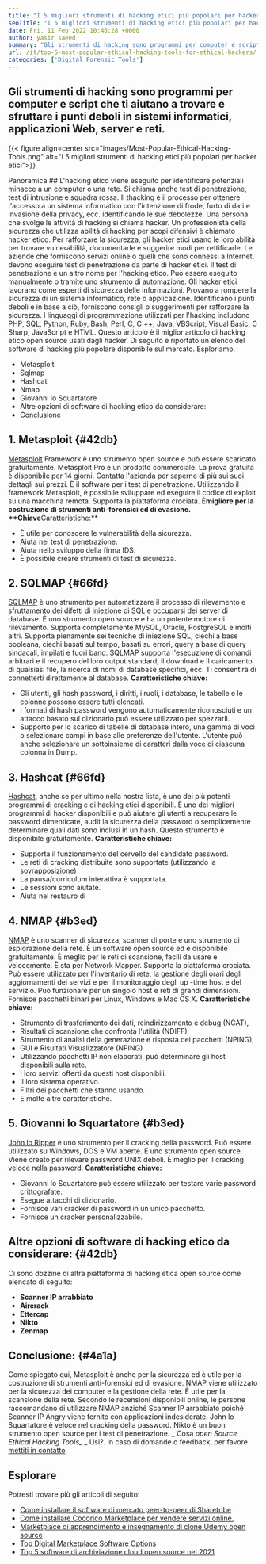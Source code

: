```yaml
---
title: "I 5 migliori strumenti di hacking etici più popolari per hacker etici" 
seoTitle: "I 5 migliori strumenti di hacking etici più popolari per hacker etici" 
date: Fri, 11 Feb 2022 10:46:28 +0000
author: yasir saeed
summary: "Gli strumenti di hacking sono programmi per computer e script che ti aiutano a trovare e sfruttare i punti deboli in sistemi informatici, applicazioni Web, server e reti." 
url: /it/top-5-most-popular-ethical-hacking-tools-for-ethical-hackers/
categories: ['Digital Forensic Tools']
---
```


## Gli strumenti di hacking sono programmi per computer e script che ti aiutano a trovare e sfruttare i punti deboli in sistemi informatici, applicazioni Web, server e reti.

{{< figure align=center src="images/Most-Popular-Ethical-Hacking-Tools.png" alt="I 5 migliori strumenti di hacking etici più popolari per hacker etici">}}


Panoramica ##
L'hacking etico viene eseguito per identificare potenziali minacce a un computer o una rete. Si chiama anche test di penetrazione, test di intrusione e squadra rossa. Il thacking è il processo per ottenere l'accesso a un sistema informatico con l'intenzione di frode, furto di dati e invasione della privacy, ecc. identificando le sue debolezze. Una persona che svolge le attività di hacking si chiama hacker.
Un professionista della sicurezza che utilizza abilità di hacking per scopi difensivi è chiamato hacker etico. Per rafforzare la sicurezza, gli hacker etici usano le loro abilità per trovare vulnerabilità, documentarle e suggerire modi per rettificarle. Le aziende che forniscono servizi online o quelli che sono connessi a Internet, devono eseguire test di penetrazione da parte di hacker etici. Il test di penetrazione è un altro nome per l'hacking etico. Può essere eseguito manualmente o tramite uno strumento di automazione.
Gli hacker etici lavorano come esperti di sicurezza delle informazioni. Provano a rompere la sicurezza di un sistema informatico, rete o applicazione. Identificano i punti deboli e in base a ciò, forniscono consigli o suggerimenti per rafforzare la sicurezza. I linguaggi di programmazione utilizzati per l'hacking includono PHP, SQL, Python, Ruby, Bash, Perl, C, C ++, Java, VBScript, Visual Basic, C Sharp, JavaScript e HTML. Questo articolo è il miglior articolo di hacking etico open source usati dagli hacker.
Di seguito è riportato un elenco del software di hacking più popolare disponibile sul mercato. Esploriamo.
  * Metasploit
  * Sqlmap
  * Hashcat
  * Nmap
  * Giovanni lo Squartatore
  * Altre opzioni di software di hacking etico da considerare:
  * Conclusione

## 1. Metasploit {#42db}

[Metasploit][1] Framework è uno strumento open source e può essere scaricato gratuitamente. Metasploit Pro è un prodotto commerciale. La prova gratuita è disponibile per 14 giorni. Contatta l'azienda per saperne di più sui suoi dettagli sui prezzi.
È il software per i test di penetrazione. Utilizzando il framework Metasploit, è possibile sviluppare ed eseguire il codice di exploit su una macchina remota. Supporta la piattaforma crociata. È****migliore per la costruzione di strumenti anti-forensici ed di evasione.
**Chiave****Caratteristiche:**  
  * È utile per conoscere le vulnerabilità della sicurezza.
  * Aiuta nei test di penetrazione.
  * Aiuta nello sviluppo della firma IDS.
  * È possibile creare strumenti di test di sicurezza.

## 2. SQLMAP {#66fd}

[SQLMAP][2] è uno strumento per automatizzare il processo di rilevamento e sfruttamento dei difetti di iniezione di SQL e occuparsi dei server di database. È uno strumento open source e ha un potente motore di rilevamento. Supporta completamente MySQL, Oracle, PostgreSQL e molti altri. Supporta pienamente sei tecniche di iniezione SQL, ciechi a base booleana, ciechi basati sul tempo, basati su errori, query a base di query sindacali, impilati e fuori band.
SQLMAP supporta l'esecuzione di comandi arbitrari e il recupero del loro output standard, il download e il caricamento di qualsiasi file, la ricerca di nomi di database specifici, ecc. Ti consentirà di connetterti direttamente al database.
**Caratteristiche chiave:**  
  * Gli utenti, gli hash password, i diritti, i ruoli, i database, le tabelle e le colonne possono essere tutti elencati.
  * I formati di hash password vengono automaticamente riconosciuti e un attacco basato sul dizionario può essere utilizzato per spezzarli.
  * Supporto per lo scarico di tabelle di database intero, una gamma di voci o selezionare campi in base alle preferenze dell'utente. L'utente può anche selezionare un sottoinsieme di caratteri dalla voce di ciascuna colonna in Dump.

## 3. Hashcat {#66fd}

[Hashcat][3], anche se per ultimo nella nostra lista, è uno dei più potenti programmi di cracking e di hacking etici disponibili. È uno dei migliori programmi di hacker disponibili e può aiutare gli utenti a recuperare le password dimenticate, audit la sicurezza della password o semplicemente determinare quali dati sono inclusi in un hash. Questo strumento è disponibile gratuitamente.
**Caratteristiche chiave:**  
  * Supporta il funzionamento del cervello del candidato password.
  * Le reti di cracking distribuite sono supportate (utilizzando la sovrapposizione)
  * La pausa/curriculum interattiva è supportata.
  * Le sessioni sono aiutate.
  * Aiuta nel restauro di

## 4. NMAP {#b3ed}

[NMAP][4] è uno scanner di sicurezza, scanner di porte e uno strumento di esplorazione della rete. È un software open source ed è disponibile gratuitamente. È meglio per le reti di scansione, facili da usare e velocemente. È sta per Network Mapper.
Supporta la piattaforma crociata. Può essere utilizzato per l'inventario di rete, la gestione degli orari degli aggiornamenti dei servizi e per il monitoraggio degli up -time host e del servizio. Può funzionare per un singolo host e reti di grandi dimensioni. Fornisce pacchetti binari per Linux, Windows e Mac OS X.
**Caratteristiche chiave:**  
  * Strumento di trasferimento dei dati, reindirizzamento e debug (NCAT),
  * Risultati di scansione che confronta l'utilità (NDIFF),
  * Strumento di analisi della generazione e risposta dei pacchetti (NPING),
  * GUI e Risultati Visualizzatore (NPING)
  * Utilizzando pacchetti IP non elaborati, può determinare gli host disponibili sulla rete.
  * I loro servizi offerti da questi host disponibili.
  * Il loro sistema operativo.
  * Filtri dei pacchetti che stanno usando.
  * E molte altre caratteristiche.

## 5. Giovanni lo Squartatore {#b3ed}

[John lo Ripper][5] è uno strumento per il cracking della password. Può essere utilizzato su Windows, DOS e VM aperte. È uno strumento open source. Viene creato per rilevare password UNIX deboli. È meglio per il cracking veloce nella password.
**Caratteristiche chiave:**  
  * Giovanni lo Squartatore può essere utilizzato per testare varie password crittografate.
  * Esegue attacchi di dizionario.
  * Fornisce vari cracker di password in un unico pacchetto.
  * Fornisce un cracker personalizzabile.

## Altre opzioni di software di hacking etico da considerare: {#42db}

Ci sono dozzine di altra piattaforma di hacking etica open source come elencato di seguito:
* **Scanner IP arrabbiato** 
* **Aircrack** 
* **Ettercap** 
* **Nikto** 
* **Zenmap** 

## Conclusione: {#4a1a}

Come spiegato qui, Metasploit è anche per la sicurezza ed è utile per la costruzione di strumenti anti-forensici ed di evasione. NMAP viene utilizzato per la sicurezza dei computer e la gestione della rete. È utile per la scansione della rete. Secondo le recensioni disponibili online, le persone raccomandano di utilizzare NMAP anziché Scanner IP arrabbiato poiché Scanner IP Angry viene fornito con applicazioni indesiderate. John lo Squartatore è veloce nel cracking della password. Nikto è un buon strumento open source per i test di penetrazione.
_ Cosa _open Source Ethical Hacking Tools__ _ Usi?. In caso di domande o feedback, per favore [mettiti in contatto][6].

## Esplorare
Potresti trovare più gli articoli di seguito:
  * [Come installare il software di mercato peer-to-peer di Sharetribe][7]
  * [Come installare Cocorico Marketplace per vendere servizi online.][8]
  * [Marketplace di apprendimento e insegnamento di clone Udemy open source][9]
  * [Top Digital Marketplace Software Options][10]
  * [Top 5 software di archiviazione cloud open source nel 2021][11]



[1]: https://www.metasploit.com/
[2]: https://sqlmap.org/
[3]: https://hashcat.net/hashcat/
[4]: https://nmap.org/
[5]: https://www.openwall.com/john/
[6]: mailto:yasir.saeed@aspose.com
[7]: https://products.containerize.com/marketplace/sharetribe/
[8]: https://products.containerize.com/marketplace/cocorico/
[9]: https://products.containerize.com/marketplace/edurge/
[10]: https://products.containerize.com/marketplace/
[11]: https://blog.containerize.com/backup-and-sync-software/top-5-open-source-cloud-storage-software-in-2021/
